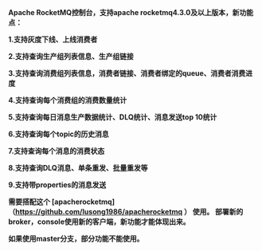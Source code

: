 **Apache RocketMQ控制台，支持apache rocketmq4.3.0及以上版本，新功能点：**


**1.支持灰度下线、上线消费者**

**2.支持查询生产组列表信息、生产组链接**

**3.支持查询消费组列表信息，消费者链接、消费者绑定的queue、消费者消费进度**

**4.支持查询每个消费组的消费数量统计**

**5.支持查询每日消息生产数据统计、DLQ统计、消息发送top 10统计**

**6.支持查询每个topic的历史消息**

**7.支持查询每个消息的消费状态**

**8.支持查询DLQ消息、单条重发、批量重发等**

**9.支持带properties的消息发送**

**需要搭配这个 [apacherocketmq]（https://github.com/lusong1986/apacherocketmq ） 使用。
部署新的broker，console使用新的客户端，新功能才能体现出来。**

**如果使用master分支，部分功能不能使用。**